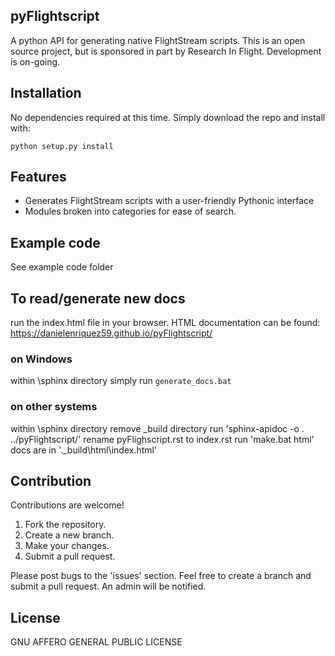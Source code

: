 ## pyFlightscript

A python API for generating native FlightStream scripts.
This is an open source project, but is sponsored in part by Research In Flight. Development is on-going.

## Installation

No dependencies required at this time. Simply download the repo and install with:

`python setup.py install`

## Features

- Generates FlightStream scripts with a user-friendly Pythonic interface
- Modules broken into categories for ease of search.

## Example code

See example code folder

## To read/generate new docs

run the index.html file in your browser.
HTML documentation can be found: https://danielenriquez59.github.io/pyFlightscript/

### on Windows

within \sphinx directory
simply run `generate_docs.bat`

### on other systems

within \sphinx directory
remove \_build directory
run 'sphinx-apidoc -o . ../pyFlightscript/'
rename pyFlighscript.rst to index.rst
run 'make.bat html'
docs are in '.\_build\html\index.html'

## Contribution

Contributions are welcome!

1. Fork the repository.
2. Create a new branch.
3. Make your changes.
4. Submit a pull request.

Please post bugs to the 'issues' section. Feel free to create a branch and submit a pull request. An admin will be notified.

## License

GNU AFFERO GENERAL PUBLIC LICENSE
